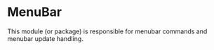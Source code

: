 # MenuBar

This module (or package) is responsible for menubar commands and menubar update
handling.
